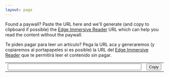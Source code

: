 ```yaml
---
layout: page
---
```


Found a paywall? Paste the URL here and we'll generate (and copy to clipboard if possible) 
the [Edge Immersive Reader](https://support.microsoft.com/en-us/topic/use-immersive-reader-in-microsoft-edge-78a7a17d-52e1-47ee-b0ac-eff8539015e1) 
URL which can help you read the content without the paywall.

Te piden pagar para leer un articulo? Pega la URL aca y generaremos (y copiaremos al portapapeles si es posible)
la URL del [Edge Immersive Reader](https://support.microsoft.com/en-us/topic/use-immersive-reader-in-microsoft-edge-78a7a17d-52e1-47ee-b0ac-eff8539015e1)
que te permitirá leer el contenido sin pagar.

<!-- why this table has a order? -->
<table>
    <tr style="border: none !important; ">
        <td style="width: 100%;">
            <input id="url" onpaste="go()" oninput="go()" style="width: 100%;">
        </td>
        <td style="width: 1%">
            <button onclick="go()" class="btn btn-green">Copy</button>
        </td>
    </tr>
</table>

<p id="status" style="display: none;">
</p>

<p id="reader" style="display: none;">
</p>

<script>
    // on document loaded, check if the URL has a query parameter and if so, set the value of the input field
    document.addEventListener("DOMContentLoaded", function () {
        var urlParams = new URLSearchParams(window.location.search);
        var url = urlParams.get('url');
        if (url) {
            document.getElementById("url").value = url;
            setTimeout(() => {
                go(false);
            }, 50);
        }
    });

    function setStatus(text) {
        document.getElementById("status").innerHTML = text;
        if (text.length > 0) {
            document.getElementById("status").style.display = "block";
        } else {
            document.getElementById("status").style.display = "none";
        }
    }

    async function setReaderUrl(url, href, copy) {
        document.getElementById("reader").innerHTML = href;
        document.getElementById("reader").style.display = "block";
        if (copy) {
            if (navigator.clipboard) {
                try {
                    await navigator.clipboard.writeText(href);
                    setStatus("✅ Immersive Reader URL copied to clipboard!");
                    // push the URL to the browser history so that the user can share the URL
                    history.pushState({}, null, "?url=" + url);
                } catch (e) {
                    setStatus("❌ Error copying to clipboard");
                }
            } else {
                setStatus("❔ Clipboard unavailable. Please copy the URL manually.");
            }
        }
    }

    function go(copy = true) {
        setTimeout(async () => {
            var url = document.getElementById("url").value;
            // try parsing the url to see if it's a valid url
            try {
                var uri = new URL(url);
                // given this url: https://www.clarin.com/sociedad/alerta-gobierno-record-contagios-sifilis-riesgo-inedito-transmision_0_0zjIh8EYPm.html
                // url should be assigned to https_www.clarin.com
                var base = uri.protocol.replace(":", "") + "_" + uri.hostname;
                var href = "read://" + base + "?url=" + encodeURIComponent(document.getElementById("url").value);
                await setReaderUrl(url, href, copy);
            } catch (e) {
                document.getElementById("reader").style.display = "none";
                if (url.length == 0) {
                    setStatus("");
                } else {
                    setStatus("Invalid URL");

                }
            }
        }, 0);
    }

</script>